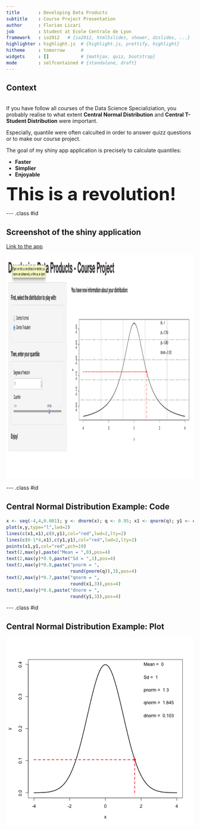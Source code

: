 ```yaml
---
title       : Developing Data Products
subtitle    : Course Project Presentation
author      : Florian Licari
job         : Student at Ecole Centrale de Lyon
framework   : io2012   # {io2012, html5slides, shower, dzslides, ...}
highlighter : highlight.js  # {highlight.js, prettify, highlight}
hitheme     : tomorrow      # 
widgets     : []            # {mathjax, quiz, bootstrap}
mode        : selfcontained # {standalone, draft}
---
```

## Context

<br>
If you have follow all courses of the Data Science Specializiation, you probably realise to what extent <b>Central Normal Distribution</b> and <b>Central T-Student Distribution</b> were important.

Especially, quantile were often calculted in order to answer quizz questions or to make our course project.

The goal of my shiny app application is precisely to calculate quantiles:
- <b>Faster</b>
- <b>Simplier</b>
- <b>Enjoyable</b>

<font size="+4"><b>This is a revolution!</font></b>

--- .class #id 

## Screenshot of the shiny application

<a href="https://florianlicari.shinyapps.io/CourseProjectApp/"> Link to the app </a>

<img src="./figure/screenshot.png" height="600" width="800" />

--- .class #id 

## Central Normal Distribution Example: Code


```r
x <- seq(-4,4,0.001); y <- dnorm(x); q <- 0.95; x1 <- qnorm(q); y1 <- dnorm(qnorm(q))
plot(x,y,type="l",lwd=2)
lines(c(x1,x1),c(0,y1),col="red",lwd=2,lty=2)
lines(c(0-1*4,x1),c(y1,y1),col="red",lwd=2,lty=2)
points(x1,y1,col="red",pch=19)
text(2,max(y),paste("Mean = ",0),pos=4)
text(2,max(y)*0.9,paste("Sd = ",1),pos=4)
text(2,max(y)*0.8,paste("pnorm = ",
                        round(pnorm(q)),3),pos=4)
text(2,max(y)*0.7,paste("qnorm = ",
                        round(x1,3)),pos=4)
text(2,max(y)*0.6,paste("dnorm = ",
                        round(y1,3)),pos=4)
```

--- .class #id 

## Central Normal Distribution Example: Plot

<img src="figure/central normal distribution.png" title="plot of chunk central normal distribution" alt="plot of chunk central normal distribution" style="display: block; margin: auto;" />



